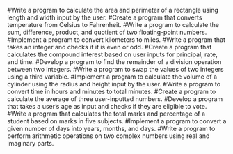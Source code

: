 #Write a program to calculate the area and perimeter of a rectangle using length and width input by the user.
#Create a program that converts temperature from Celsius to Fahrenheit.
#Write a program to calculate the sum, difference, product, and quotient of two floating-point numbers.
#Implement a program to convert kilometers to miles.
#Write a program that takes an integer and checks if it is even or odd.
#Create a program that calculates the compound interest based on user inputs for principal, rate, and time.
#Develop a program to find the remainder of a division operation between two integers.
#Write a program to swap the values of two integers using a third variable.
#Implement a program to calculate the volume of a cylinder using the radius and height input by the user.
#Write a program to convert time in hours and minutes to total minutes.
#Create a program to calculate the average of three user-inputted numbers.
#Develop a program that takes a user’s age as input and checks if they are eligible to vote.
#Write a program that calculates the total marks and percentage of a student based on marks in five subjects.
#Implement a program to convert a given number of days into years, months, and days.
#Write a program to perform arithmetic operations on two complex numbers using real and imaginary parts.
